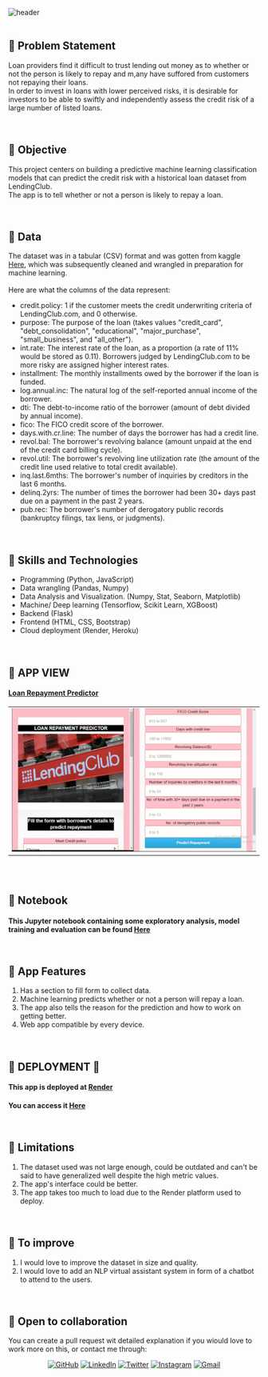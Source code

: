 ![header](https://capsule-render.vercel.app/api?type=wave&color=gradient&height=300&section=header&text=Loan%20Repayment%20Predictor&fontSize=50)
<br><br>

## 📍 Problem Statement
Loan providers find it difficult to trust lending out money as to whether or not the person is likely to repay and m,any have suffored from customers not repaying their loans.<br>
In order to invest in loans with lower perceived risks, it is desirable for investors to be able to swiftly and independently assess the credit risk of a large number of listed loans.
<br><br><br>


## 📍 Objective 
This project centers on building a predictive machine learning classification models that can predict the credit risk with a historical loan dataset from LendingClub. <br>
The app is to tell whether or not a person is likely to repay a loan.
<br><br><br>

## 📍 Data
The dataset was in a tabular (CSV) format and was gotten from kaggle [Here](https://www.kaggle.com/datasets/wordsforthewise/lending-club), which was subsequently cleaned and wrangled in preparation for machine learning.<br><br>
Here are what the columns of the data represent:
* credit.policy: 1 if the customer meets the credit underwriting criteria of LendingClub.com, and 0 otherwise.
* purpose: The purpose of the loan (takes values "credit_card", "debt_consolidation", "educational", "major_purchase", "small_business", and "all_other").
* int.rate: The interest rate of the loan, as a proportion (a rate of 11% would be stored as 0.11). Borrowers judged by LendingClub.com to be more risky are assigned higher interest rates.
* installment: The monthly installments owed by the borrower if the loan is funded.
* log.annual.inc: The natural log of the self-reported annual income of the borrower.
* dti: The debt-to-income ratio of the borrower (amount of debt divided by annual income).
* fico: The FICO credit score of the borrower.
* days.with.cr.line: The number of days the borrower has had a credit line.
* revol.bal: The borrower's revolving balance (amount unpaid at the end of the credit card billing cycle).
* revol.util: The borrower's revolving line utilization rate (the amount of the credit line used relative to total credit available).
* inq.last.6mths: The borrower's number of inquiries by creditors in the last 6 months.
* delinq.2yrs: The number of times the borrower had been 30+ days past due on a payment in the past 2 years.
* pub.rec: The borrower's number of derogatory public records (bankruptcy filings, tax liens, or judgments).<br><br><br>


## 📍 Skills and Technologies

* Programming (Python, JavaScript)
* Data wrangling (Pandas, Numpy)
* Data Analysis and Visualization. (Numpy, Stat, Seaborn, Matplotlib)
* Machine/ Deep learning (Tensorflow, Scikit Learn, XGBoost)
* Backend (Flask)
* Frontend (HTML, CSS, Bootstrap)
* Cloud deployment (Render, Heroku)
<br><br><br>



## 📍 APP VIEW

#### [Loan Repayment Predictor](https://loancheck.onrender.com/)
| | 
|:-|
| <img alt="Loan" src="https://github.com/Ajisco/Ajisco/blob/main/images/Loan%20pg.jpg">|

<br><br>


## 📍 Notebook
#### This Jupyter notebook containing some exploratory analysis, model training and evaluation can be found [Here](https://github.com/Ajisco/Loan-Predictor/blob/master/Loan%20Predictions%20using%20Random%20Forests.ipynb) <br><br><br>

## 📍 App Features
1. Has a section to fill form to collect data.
2. Machine learning predicts whether or not a person will repay a loan.
3. The app also tells the reason for the prediction and how to work on getting better.
4. Web app compatible by every device. <br><br><br>




## 📍 DEPLOYMENT 🚀

#### This app is deployed at [Render](https://render.com/)
	
#### You can access it [Here](https://loancheck.onrender.com/) <br><br><br>


## 📍 Limitations
1. The dataset used was not large enough, could be outdated and can't be said to have generalized well despite the high metric values.
2. The app's interface could be better.
3. The app takes too much to load due to the Render platform used to deploy.<br><br><br>

## 📍 To improve
1. I would love to improve the dataset in size and quality.
2. I would love to add an NLP virtual assistant system in form of a chatbot to attend to the users.
<br><br><br>

## 📍 Open to collaboration
You can  create a pull request wit detailed explanation if you wiould love to work more on this, or contact me through:
<p align="center">
	<a href="https://github.com/Ajisco" target="_blank"><img src="https://img.icons8.com/bubbles/50/000000/github.png" alt="GitHub"/></a>
	<a href="https://bit.ly/ajibade_linkedin" target="_blank"><img src="https://img.icons8.com/bubbles/50/000000/linkedin.png" alt="LinkedIn"/></a>
	<a href="https://mobile.twitter.com/dayo_ajisco" target="_blank"><img src="https://img.icons8.com/twitter.png" alt="Twitter"/></a>
  <a href="https://instagram.com/Dayo_Ajisco" target="_blank"><img src="https://img.icons8.com/bubbles/50/000000/instagram.png" alt="Instagram"/></a>
	<a href="mailto:ajiscomorac@gmail.com" target="_blank"><img src="https://img.icons8.com/bubbles/50/000000/gmail.png" alt="Gmail"/></a>
</p>

